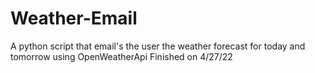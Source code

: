 # Weather-Email
 A python script that email's the user the weather forecast for today and tomorrow using OpenWeatherApi
 Finished on 4/27/22
